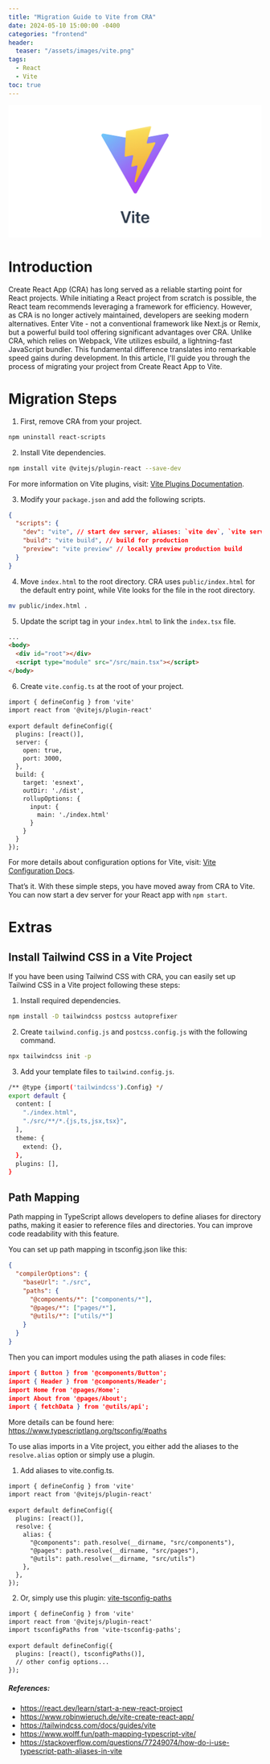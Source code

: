 ```yaml
---
title: "Migration Guide to Vite from CRA"
date: 2024-05-10 15:00:00 -0400
categories: "frontend"
header:
  teaser: "/assets/images/vite.png"
tags:
  - React
  - Vite
toc: true
---
```


![vite](/assets/images/vite.png)

# Introduction

Create React App (CRA) has long served as a reliable starting point for React projects. While initiating a React project from scratch is possible, the React team recommends leveraging a framework for efficiency. However, as CRA is no longer actively maintained, developers are seeking modern alternatives. Enter Vite - not a conventional framework like Next.js or Remix, but a powerful build tool offering significant advantages over CRA. Unlike CRA, which relies on Webpack, Vite utilizes esbuild, a lightning-fast JavaScript bundler. This fundamental difference translates into remarkable speed gains during development. In this article, I'll guide you through the process of migrating your project from Create React App to Vite.

# Migration Steps

1. First, remove CRA from your project.
  ```bash
  npm uninstall react-scripts
  ```

2. Install Vite dependencies.
  ```bash
  npm install vite @vitejs/plugin-react --save-dev
  ```
  For more information on Vite plugins, visit: [Vite Plugins Documentation](https://main.vitejs.dev/plugins/).

3. Modify your `package.json` and add the following scripts.
  ```json
  {
    "scripts": {
      "dev": "vite", // start dev server, aliases: `vite dev`, `vite serve`
      "build": "vite build", // build for production
      "preview": "vite preview" // locally preview production build
    }
  }
  ```

4. Move `index.html` to the root directory.
  CRA uses `public/index.html` for the default entry point, while Vite looks for the file in the root directory. 
  ```bash
  mv public/index.html .
  ```

5. Update the script tag in your `index.html` to link the `index.tsx` file.
  ```html
  ...
  <body>
    <div id="root"></div>
    <script type="module" src="/src/main.tsx"></script>
  </body>
  ```

6. Create `vite.config.ts` at the root of your project.
  ```tsx
  import { defineConfig } from 'vite'
  import react from '@vitejs/plugin-react'

  export default defineConfig({
    plugins: [react()],
    server: {    
      open: true,
      port: 3000,
    },
    build: {
      target: 'esnext',
      outDir: './dist',
      rollupOptions: {
        input: {
          main: './index.html'
        }
      }
    }
  });
  ```
  For more details about configuration options for Vite, visit: [Vite Configuration Docs](https://vitejs.dev/config/).

That’s it. With these simple steps, you have moved away from CRA to Vite. You can now start a dev server for your React app with `npm start`.



# Extras

## Install Tailwind CSS in a Vite Project

If you have been using Tailwind CSS with CRA, you can easily set up Tailwind CSS in a Vite project following these steps:

1. Install required dependencies.
  ```bash
  npm install -D tailwindcss postcss autoprefixer
  ```

2. Create `tailwind.config.js` and `postcss.config.js` with the following command.
  ```bash
  npx tailwindcss init -p
  ```

3. Add your template files to `tailwind.config.js`.
  ```bash
  /** @type {import('tailwindcss').Config} */
  export default {
    content: [
      "./index.html",
      "./src/**/*.{js,ts,jsx,tsx}",
    ],
    theme: {
      extend: {},
    },
    plugins: [],
  }
  ```

## Path Mapping

Path mapping in TypeScript allows developers to define aliases for directory paths, making it easier to reference files and directories. You can improve code readability with this feature. 

You can set up path mapping in tsconfig.json like this:

```json
{
  "compilerOptions": {
    "baseUrl": "./src",
    "paths": {
      "@components/*": ["components/*"],
      "@pages/*": ["pages/*"],
      "@utils/*": ["utils/*"]
    }
  }
} 
```

Then you can import modules using the path aliases in code files:

```json
import { Button } from '@components/Button';
import { Header } from '@components/Header';
import Home from '@pages/Home';
import About from '@pages/About';
import { fetchData } from '@utils/api';
```

More details can be found here: <https://www.typescriptlang.org/tsconfig/#paths>

To use alias imports in a Vite project, you either add the aliases to the `resolve.alias` option or simply use a plugin.

1. Add aliases to vite.config.ts.
  ```tsx
  import { defineConfig } from 'vite'
  import react from '@vitejs/plugin-react'

  export default defineConfig({
    plugins: [react()],
    resolve: {
      alias: {
        "@components": path.resolve(__dirname, "src/components"),
        "@pages": path.resolve(__dirname, "src/pages"),
        "@utils": path.resolve(__dirname, "src/utils")
      },
    },
  });
  ```

2. Or, simply use this plugin: [vite-tsconfig-paths](https://www.npmjs.com/package/vite-tsconfig-paths)
  ```tsx
  import { defineConfig } from 'vite'
  import react from '@vitejs/plugin-react'
  import tsconfigPaths from 'vite-tsconfig-paths';

  export default defineConfig({
    plugins: [react(), tsconfigPaths()],
    // other config options...
  });
  ```


##### References:
- <https://react.dev/learn/start-a-new-react-project>
- <https://www.robinwieruch.de/vite-create-react-app/>
- <https://tailwindcss.com/docs/guides/vite>
- <https://www.wolff.fun/path-mapping-typescript-vite/>
- <https://stackoverflow.com/questions/77249074/how-do-i-use-typescript-path-aliases-in-vite>